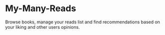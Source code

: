 # My-Many-Reads
Browse books, manage your reads list and find recommendations based on your liking and other users opinions.